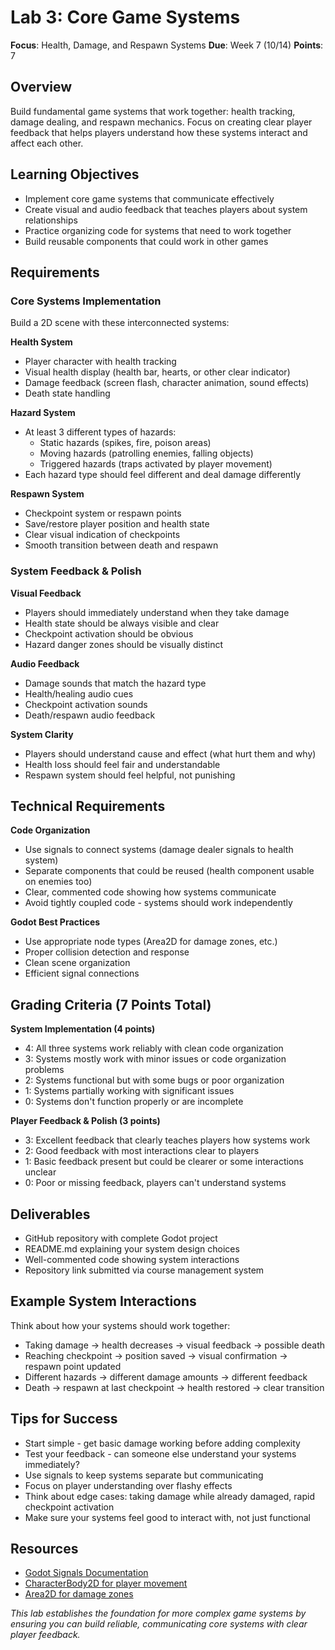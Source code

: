 # Lab 3: Core Game Systems
**Focus**: Health, Damage, and Respawn Systems
**Due**: Week 7 (10/14)
**Points**: 7

## Overview
Build fundamental game systems that work together: health tracking, damage dealing, and respawn mechanics. Focus on creating clear player feedback that helps players understand how these systems interact and affect each other.

## Learning Objectives
- Implement core game systems that communicate effectively
- Create visual and audio feedback that teaches players about system relationships
- Practice organizing code for systems that need to work together
- Build reusable components that could work in other games

## Requirements

### Core Systems Implementation
Build a 2D scene with these interconnected systems:

**Health System**
- Player character with health tracking
- Visual health display (health bar, hearts, or other clear indicator)
- Damage feedback (screen flash, character animation, sound effects)
- Death state handling

**Hazard System**
- At least 3 different types of hazards:
  - Static hazards (spikes, fire, poison areas)
  - Moving hazards (patrolling enemies, falling objects)
  - Triggered hazards (traps activated by player movement)
- Each hazard type should feel different and deal damage differently

**Respawn System**
- Checkpoint system or respawn points
- Save/restore player position and health state
- Clear visual indication of checkpoints
- Smooth transition between death and respawn

### System Feedback & Polish
**Visual Feedback**
- Players should immediately understand when they take damage
- Health state should be always visible and clear
- Checkpoint activation should be obvious
- Hazard danger zones should be visually distinct

**Audio Feedback**
- Damage sounds that match the hazard type
- Health/healing audio cues
- Checkpoint activation sounds
- Death/respawn audio feedback

**System Clarity**
- Players should understand cause and effect (what hurt them and why)
- Health loss should feel fair and understandable
- Respawn system should feel helpful, not punishing

## Technical Requirements

**Code Organization**
- Use signals to connect systems (damage dealer signals to health system)
- Separate components that could be reused (health component usable on enemies too)
- Clear, commented code showing how systems communicate
- Avoid tightly coupled code - systems should work independently

**Godot Best Practices**
- Use appropriate node types (Area2D for damage zones, etc.)
- Proper collision detection and response
- Clean scene organization
- Efficient signal connections

## Grading Criteria (7 Points Total)

**System Implementation (4 points)**
- 4: All three systems work reliably with clean code organization
- 3: Systems mostly work with minor issues or code organization problems
- 2: Systems functional but with some bugs or poor organization
- 1: Systems partially working with significant issues
- 0: Systems don't function properly or are incomplete

**Player Feedback & Polish (3 points)**
- 3: Excellent feedback that clearly teaches players how systems work
- 2: Good feedback with most interactions clear to players
- 1: Basic feedback present but could be clearer or some interactions unclear
- 0: Poor or missing feedback, players can't understand systems

## Deliverables
- GitHub repository with complete Godot project
- README.md explaining your system design choices
- Well-commented code showing system interactions
- Repository link submitted via course management system

## Example System Interactions
Think about how your systems should work together:
- Taking damage → health decreases → visual feedback → possible death
- Reaching checkpoint → position saved → visual confirmation → respawn point updated
- Different hazards → different damage amounts → different feedback
- Death → respawn at last checkpoint → health restored → clear transition

## Tips for Success
- Start simple - get basic damage working before adding complexity
- Test your feedback - can someone else understand your systems immediately?
- Use signals to keep systems separate but communicating
- Focus on player understanding over flashy effects
- Think about edge cases: taking damage while already damaged, rapid checkpoint activation
- Make sure your systems feel good to interact with, not just functional

## Resources
- [Godot Signals Documentation](https://docs.godotengine.org/en/stable/getting_started/step_by_step/signals.html)
- [CharacterBody2D for player movement](https://docs.godotengine.org/en/stable/classes/class_characterbody2d.html)
- [Area2D for damage zones](https://docs.godotengine.org/en/stable/classes/class_area2d.html)

*This lab establishes the foundation for more complex game systems by ensuring you can build reliable, communicating core systems with clear player feedback.*
